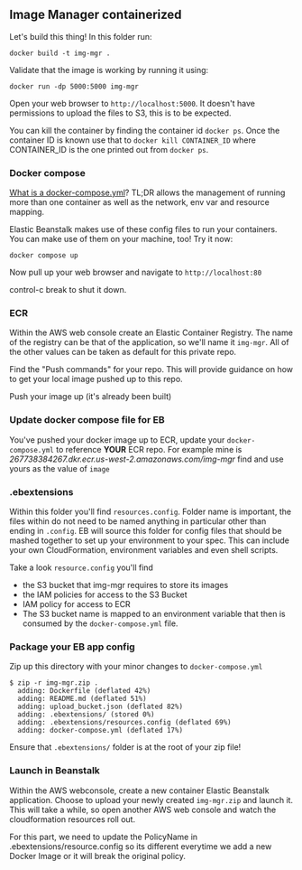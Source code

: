 ## Image Manager containerized

Let's build this thing! In this folder run:

```
docker build -t img-mgr .
```

Validate that the image is working by running it using:

```
docker run -dp 5000:5000 img-mgr
```

Open your web browser to `http://localhost:5000`. It doesn't have permissions to upload the files to S3, this is to be expected.

You can kill the container by finding the container id `docker ps`. Once the container ID is known use that to `docker kill CONTAINER_ID` where CONTAINER_ID is the one printed out from `docker ps`.

### Docker compose

[What is a docker-compose.yml](https://docs.docker.com/compose/)? TL;DR allows the management of running more than one container as well as the network, env var and resource mapping.

Elastic Beanstalk makes use of these config files to run your containers. You can make use of them on your machine, too! Try it now:

```
docker compose up
```

Now pull up your web browser and navigate to `http://localhost:80`

control-c break to shut it down.

### ECR

Within the AWS web console create an Elastic Container Registry. The name of the registry can be that of the application, so we'll name it `img-mgr`. All of the other values can be taken as default for this private repo.

Find the "Push commands" for your repo. This will provide guidance on how to get your local image pushed up to this repo.

Push your image up (it's already been built)


### Update docker compose file for EB

You've pushed your docker image up to ECR, update your `docker-compose.yml` to reference **YOUR** ECR repo. For example mine is *267738384267.dkr.ecr.us-west-2.amazonaws.com/img-mgr* find and use yours as the value of `image`

### .ebextensions

Within this folder you'll find `resources.config`. Folder name is important, the files within do not need to be named anything in particular other than ending in `.config`. EB will source this folder for config files that should be mashed together to set up your environment to your spec. This can include your own CloudFormation, environment variables and even shell scripts.

Take a look `resource.config` you'll find

* the S3 bucket that img-mgr requires to store its images
* the IAM policies for access to the S3 Bucket
* IAM policy for access to ECR
* The S3 bucket name is mapped to an environment variable that then is consumed by the `docker-compose.yml` file.

### Package your EB app config

Zip up this directory with your minor changes to `docker-compose.yml`

```
$ zip -r img-mgr.zip .
  adding: Dockerfile (deflated 42%)
  adding: README.md (deflated 51%)
  adding: upload_bucket.json (deflated 82%)
  adding: .ebextensions/ (stored 0%)
  adding: .ebextensions/resources.config (deflated 69%)
  adding: docker-compose.yml (deflated 17%)
```

Ensure that `.ebextensions/` folder is at the root of your zip file!

### Launch in Beanstalk

Within the AWS webconsole, create a new container Elastic Beanstalk application. Choose to upload your newly created `img-mgr.zip` and launch it. This will take a while, so open another AWS web console and watch the cloudformation resources roll out.

For this part, we need to update the PolicyName in .ebextensions/resource.config so its different everytime we add a new Docker Image or it will break the original policy. 
